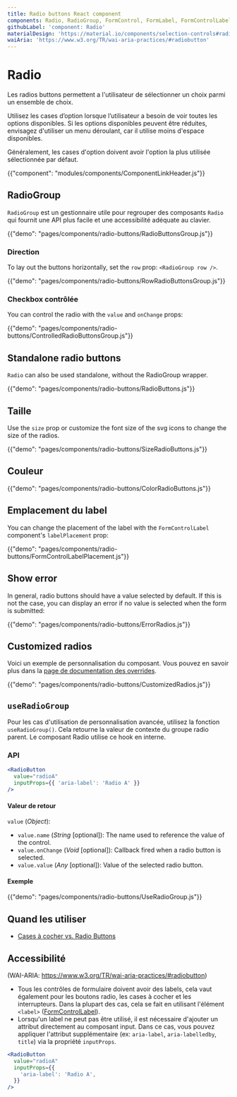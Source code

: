 ```yaml
---
title: Radio buttons React component
components: Radio, RadioGroup, FormControl, FormLabel, FormControlLabel
githubLabel: 'component: Radio'
materialDesign: 'https://material.io/components/selection-controls#radio-buttons'
waiAria: 'https://www.w3.org/TR/wai-aria-practices/#radiobutton'
---
```


# Radio

<p class="description">Les radios buttons permettent a l'utilisateur de sélectionner un choix parmi un ensemble de choix.</p>

Utilisez les cases d’option lorsque l’utilisateur a besoin de voir toutes les options disponibles. Si les options disponibles peuvent être réduites, envisagez d'utiliser un menu déroulant, car il utilise moins d'espace disponibles.

Généralement, les cases d'option doivent avoir l'option la plus utilisée sélectionnée par défaut.

{{"component": "modules/components/ComponentLinkHeader.js"}}

## RadioGroup

`RadioGroup` est un gestionnaire utile pour regrouper des composants `Radio` qui fournit une API plus facile et une accessibilité adéquate au clavier.

{{"demo": "pages/components/radio-buttons/RadioButtonsGroup.js"}}

### Direction

To lay out the buttons horizontally, set the `row` prop: `<RadioGroup row />`.

{{"demo": "pages/components/radio-buttons/RowRadioButtonsGroup.js"}}

### Checkbox contrôlée

You can control the radio with the `value` and `onChange` props:

{{"demo": "pages/components/radio-buttons/ControlledRadioButtonsGroup.js"}}

## Standalone radio buttons

`Radio` can also be used standalone, without the RadioGroup wrapper.

{{"demo": "pages/components/radio-buttons/RadioButtons.js"}}

## Taille

Use the `size` prop or customize the font size of the svg icons to change the size of the radios.

{{"demo": "pages/components/radio-buttons/SizeRadioButtons.js"}}

## Couleur

{{"demo": "pages/components/radio-buttons/ColorRadioButtons.js"}}

## Emplacement du label

You can change the placement of the label with the `FormControlLabel` component's `labelPlacement` prop:

{{"demo": "pages/components/radio-buttons/FormControlLabelPlacement.js"}}

## Show error

In general, radio buttons should have a value selected by default. If this is not the case, you can display an error if no value is selected when the form is submitted:

{{"demo": "pages/components/radio-buttons/ErrorRadios.js"}}

## Customized radios

Voici un exemple de personnalisation du composant. Vous pouvez en savoir plus dans la [page de documentation des overrides](/customization/how-to-customize/).

{{"demo": "pages/components/radio-buttons/CustomizedRadios.js"}}

## `useRadioGroup`

Pour les cas d'utilisation de personnalisation avancée, utilisez la fonction `useRadioGroup()`. Cela retourne la valeur de contexte du groupe radio parent. Le composant Radio utilise ce hook en interne.

### API

```jsx
<RadioButton
  value="radioA"
  inputProps={{ 'aria-label': 'Radio A' }}
/>
```

#### Valeur de retour

`value` (_Object_):

- `value.name` (_String_ [optional]): The name used to reference the value of the control.
- `value.onChange` (_Void_ [optional]): Callback fired when a radio button is selected.
- `value.value` (_Any_ [optional]): Value of the selected radio button.

#### Exemple

{{"demo": "pages/components/radio-buttons/UseRadioGroup.js"}}

## Quand les utiliser

- [Cases à cocher vs. Radio Buttons](https://www.nngroup.com/articles/checkboxes-vs-radio-buttons/)

## Accessibilité

(WAI-ARIA: https://www.w3.org/TR/wai-aria-practices/#radiobutton)

- Tous les contrôles de formulaire doivent avoir des labels, cela vaut également pour les boutons radio, les cases à cocher et les interrupteurs. Dans la plupart des cas, cela se fait en utilisant l'élément `<label>` ([FormControlLabel](/api/form-control-label/)).
- Lorsqu'un label ne peut pas être utilisé, il est nécessaire d'ajouter un attribut directement au composant input. Dans ce cas, vous pouvez appliquer l'attribut supplémentaire (ex: `aria-label`, `aria-labelledby`, `title`) via la propriété `inputProps`.

```jsx
<RadioButton
  value="radioA"
  inputProps={{
    'aria-label': 'Radio A',
  }}
/>
```

